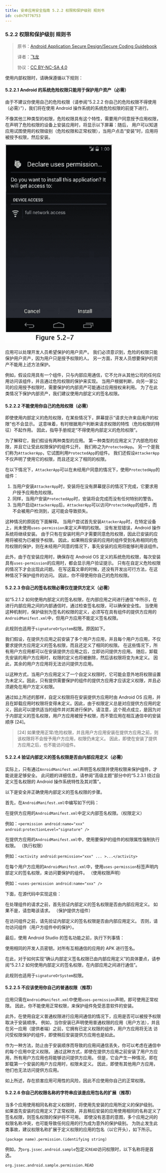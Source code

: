 ```yaml
---
title: 安卓应用安全指南 5.2.2 权限和保护级别 规则书
id: csdn79776753
---
```


### 5.2.2 权限和保护级别 规则书

> 原书：[Android Application Secure Design/Secure Coding Guidebook](http://www.jssec.org/dl/android_securecoding_en.pdf)
> 
> 译者：[飞龙](https://github.com/wizardforcel)
> 
> 协议：[CC BY-NC-SA 4.0](http://creativecommons.org/licenses/by-nc-sa/4.0/)

使用内部权限时，请确保遵循以下规则：

#### 5.2.2.1 Android 的系统危险权限只能用于保护用户资产（必需）

由于不建议你使用自己的危险权限（请参阅“5.2.2.2 你自己的危险权限不得使用（必需）”），我们将在使用 Android 操作系统的系统危险权限的前提下进行。

不像其他三种类型的权限，危险权限具有这个特性，需要用户同意授予应用权限，在声明了危险权限的设备上安装应用时，将显示以下屏幕：随后， 用户可以知道应用试图使用的权限级别（危险权限和正常权限），当用户点击“安装”时，应用将被授予权限，然后安装。

![](../img/d2b8bba32ee6d359b540119625585f67.png)

应用可以处理开发人员希望保护的用户资产。 我们必须意识到，危险的权限只能保护用户资产，因为用户只是授予权限的人。 另一方面，开发人员想要保护的资产不能用上述方法保护。

例如，假设应用具有一个组件，只与内部应用通信，它不允许从其他公司的任何应用访问该组件，并且通过危险权限的保护来实现。 当用户根据判断，向另一家公司的应用授予权限时，需要保护的内部资产可能通过应用授权来利用。 为了在此类情况下保护内部资产，我们建议使用内部定义的签名权限。

#### 5.2.2.2 不能使用你自己的危险权限（必需）

即使使用内部定义的危险权限，在某些情况下，屏幕提示“请求允许来自用户的权限”也不会显示。 这意味着，有时根据用户判断来请求权限的特性（危险权限的特征）不起作用。 因此，指导手册规定“不得使用内部定义的危险权限”。

为了解释它，我们假设有两种类型的应用。 第一种类型的应用定义了内部危险权限，并且它让受此权限保护的组件公开。 我们称之为`ProtectedApp`。 另一个是我们称为`AttackerApp`，它试图利用`ProtectedApp`的组件。 我们还假设`AttackerApp`不仅声明了使用它的权限，而且还定义了相同的权限。

在以下情况下，`AttackerApp`可以在未经用户同意的情况下，使用`ProtectedApp`的组件：

1.  当用户安装`AttackerApp`时，安装将在没有屏幕提示的情况下完成，它要求用户授予应用危险权限。
2.  同样，当用户安装`ProtectedApp`时，安装将会完成而没有任何特别的警告。
3.  当用户启动`AttackerApp`后，`AttackerApp`可以访问`ProtectedApp`的组件，而不会被用户检测到，这可能会导致损失。

这种情况的原因在下面解释。 当用户尝试首先安装`AttackerApp`时，在特定设备上，尚未使用`uses-permission`来定义声明的权限。 没有发现错误，Android 操作系统将继续安装。 由于只有在安装时用户才需要同意危险权限，因此已安装的应用将被视为已被授予权限。 因此，如果稍后安装的应用的组件受到名称相同的危险权限的保护，则在未经用户同意的情况下，事先安装的应用将能够利用该组件。

此外，由于在安装应用时，确保存在 Android OS 定义的系统危险权限，每次安装具有`uses-permission`的应用时，都会显示用户验证提示。 只有在自定义危险权限的情况下才会出现此问题。 在写这篇文章的时候，还没有开发出可行方法，在这种情况下保护组件的访问。 因此，你不得使用你自己的危险权限。

#### 5.2.2.3 你自己的签名权限必需仅在提供方定义（必需）

如“5.2.1.2 如何使用内部定义的签名权限，在内部应用之间进行通信”中所示，在进行内部应用之间的内部通信时，通过检查签名权限，可以确保安全性。 当使用这种机制时，保护级别为签名的权限的定义，必须写在具有组件的提供方应用的`AndroidManifest.xml`中，但用户方应用不能定义签名权限。

此规则也适用于`signatureOrSystem`权限。原因如下。

我们假设，在提供方应用之前安装了多个用户方应用，并且每个用户方应用，不仅要求提供方应用定义的签名权限，而且还定义了相同的权限。 在这些情况下，所有用户方应用都可以在安装提供方应用之后，立即访问提供方应用。 随后，卸载先安装的用户方应用时，权限的定义也将被删除，然后该权限将变为未定义。 因此，其余的用户方应用将无法访问提供方应用。

以这种方式，当用户方应用定义了一个自定义权限时，它可能会意外地将权限设置为未定义。因此，只有提供需要保护的组件的提供方应用才应该定义权限，并且必须避免在用户方定义权限。

通过如上所述的那样，自定义权限将在安装提供方应用时由 Android OS 应用，并且在卸载应用时权限将变得未定义。因此，由于权限定义总是对应提供方应用的定义，因此可以提供适当的组件并对其进行保护。请注意，这个观点成立，是因为对于内部定义的签名权限，用户方应用被授予权限，而不管应用在相互通信中的安装顺序 [24]。

> [24] 如果使用正常/危险权限，并且用户方应用安装在提供方应用之前，则该权限将不会授予用户方应用，权限仍未定义。 因此，即使在安装了提供方应用之后，也不能访问组件。

#### 5.2.2.4 验证内部定义的签名权限是否由内部应用定义（必需）

实际上，只有通过`AnroidManifest.xml`声明签名权限并使用权限来保护组件，才能说是足够安全。 此问题的详细信息，请参阅“高级主题”部分中的“5.2.3.1 绕过自定义签名权限的 Android 操作系统特性及其对策”。

以下是安全并正确使用内部定义的签名权限的步骤。

首先，在`AndroidManifest.xml`中编写如下代码：

在提供方应用的`AndroidManifest.xml`中定义内部签名权限。（权限定义）

例如：`<permission android:name="xxx" android:protectionLevel="signature" />`

在提供方应用的`AndroidManifest.xml`中，使用要保护的组件的权限属性强制执行权限。 （执行权限）

例如：`<activity android:permission="xxx" ... >...</activity>`

在每个用户方应用的`AndroidManifest.xml`中，使用`uses-permission`标签声明内部定义的签名权限，来访问要保护的组件。 （使用权限声明）

例如：`<uses-permission android:name="xxx" />`

下面，在源代码中实现这些：

在处理组件的请求之前，首先验证内部定义的签名权限是否由内部应用定义。 如果不是，请忽略该请求。 （保护提供方组件）

在访问组件之前，请先验证内部定义的签名权限是否由内部应用定义。 否则，请勿访问组件（用户方组件中的保护）。

最后，使用 Android Studio 的签名功能之前，执行下列事情：

使用相同的开发人员密钥，对所有互相通信的应用的 APK 进行签名。

在此，对于如何实现“确认内部定义签名权限已由内部应用定义”的具体要点，请参阅“5.2.1.2 如何使用内部定义的签名权限，在内部应用之间进行通信”。

此规则也适用于`signatureOrSystem`权限。

#### 5.2.2.5 不应该使用你自己的普通权限（推荐）

应用只需在`AndroidManifest.xml`中使用`uses-permission`声明，即可使用正常权限。 因此，你不能使用正常权限，来保护组件免受恶意软件的安装。

此外，在使用自定义普通权限进行应用间通信的情况下，应用是否可以被授予权限取决于安装顺序。 例如，当你安装已声明使用普通权限的应用（用户方法），并且在另一应用（提供者端）之前，它拥有已定义权限的组件，用户方应用将无法 访问受权限保护的组件，即使稍后安装提供方应用也是如此。

作为一种方法，防止由于安装顺序而导致的应用间通信丢失，你可以考虑在通信中的每个应用中定义权限。 通过这种方式，即使在提供方应用之前安装了用户方应用，所有用户方应用也将能够访问提供方应用。 但是，它会产生一种情况，即在卸载第一个安装的用户方应用时，权限未定义。 因此，即使有其他用户方应用，他们也无法访问提供方应用。

如上所述，存在损害应用可用性的风险，因此不应使用你自己的正常权限。

#### 5.2.2.6 你自己的权限名称的字符串应该是应用包名的扩展（推荐）

当多个应用使用相同名称定义权限时，将使用先安装的应用所定义的保护级别。 如果首先安装的应用定义了正常权限，并且稍后安装的应用使用相同的名称定义了签名权限，则签名权限的保护将不可用。 即使没有恶意的意图，多个应用之间的权限名称冲突，也可能导致任何应用的行为成为意外的保护级别。 为防止发生此类事故，建议权限名称扩展于定义权限的应用的包名（以它开头），如下所示。

```
(package name).permission.(identifying string)
```

例如，为`org.jssec.android.sample`包定义`READ`访问权限时，以下名称将是首选。

```
org.jssec.android.sample.permission.READ
```